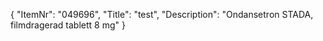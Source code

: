 {
  "ItemNr": "049696",
  "Title": "test",
  "Description": "Ondansetron STADA, filmdragerad tablett 8 mg"
}